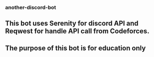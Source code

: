 ### another-discord-bot

## This bot uses Serenity for discord API and Reqwest for handle API call from Codeforces. 

## The purpose of this bot is for education only 
